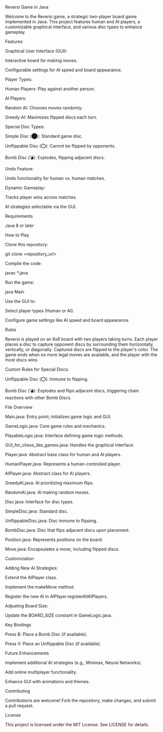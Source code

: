 Reversi Game in Java

Welcome to the Reversi game, a strategic two-player board game implemented in Java. This project features human and AI players, a customizable graphical interface, and various disc types to enhance gameplay.

Features

Graphical User Interface (GUI):

Interactive board for making moves.

Configurable settings for AI speed and board appearance.

Player Types:

Human Players: Play against another person.

AI Players:

Random AI: Chooses moves randomly.

Greedy AI: Maximizes flipped discs each turn.

Special Disc Types:

Simple Disc (⬤): Standard game disc.

Unflippable Disc (⭕): Cannot be flipped by opponents.

Bomb Disc (💣): Explodes, flipping adjacent discs.

Undo Feature:

Undo functionality for human vs. human matches.

Dynamic Gameplay:

Tracks player wins across matches.

AI strategies selectable via the GUI.

Requirements

Java 8 or later

How to Play

Clone this repository:

git clone <repository_url>

Compile the code:

javac *.java

Run the game:

java Main

Use the GUI to:

Select player types (Human or AI).

Configure game settings like AI speed and board appearance.

Rules

Reversi is played on an 8x8 board with two players taking turns. Each player places a disc to capture opponent discs by surrounding them horizontally, vertically, or diagonally. Captured discs are flipped to the player's color. The game ends when no more legal moves are available, and the player with the most discs wins.

Custom Rules for Special Discs:

Unflippable Disc (⭕): Immune to flipping.

Bomb Disc (💣): Explodes and flips adjacent discs, triggering chain reactions with other Bomb Discs.

File Overview

Main.java: Entry point; initializes game logic and GUI.

GameLogic.java: Core game rules and mechanics.

PlayableLogic.java: Interface defining game logic methods.

GUI_for_chess_like_games.java: Handles the graphical interface.

Player.java: Abstract base class for human and AI players.

HumanPlayer.java: Represents a human-controlled player.

AIPlayer.java: Abstract class for AI players.

GreedyAI.java: AI prioritizing maximum flips.

RandomAI.java: AI making random moves.

Disc.java: Interface for disc types.

SimpleDisc.java: Standard disc.

UnflippableDisc.java: Disc immune to flipping.

BombDisc.java: Disc that flips adjacent discs upon placement.

Position.java: Represents positions on the board.

Move.java: Encapsulates a move, including flipped discs.

Customization

Adding New AI Strategies:

Extend the AIPlayer class.

Implement the makeMove method.

Register the new AI in AIPlayer.registerAllAIPlayers.

Adjusting Board Size:

Update the BOARD_SIZE constant in GameLogic.java.

Key Bindings

Press B: Place a Bomb Disc (if available).

Press V: Place an Unflippable Disc (if available).

Future Enhancements

Implement additional AI strategies (e.g., Minimax, Neural Networks).

Add online multiplayer functionality.

Enhance GUI with animations and themes.

Contributing

Contributions are welcome! Fork the repository, make changes, and submit a pull request.

License

This project is licensed under the MIT License. See LICENSE for details.
